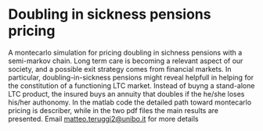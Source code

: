 # Doubling in sickness pensions pricing
A montecarlo simulation for pricing doubling in sichness pensions with a semi-markov chain.
Long term care is becoming a relevant aspect of our society, and a possible exit strategy comes
from financial markets. In particular, doubling-in-sickness pensions might reveal helpfull in helping 
for the constitution of a functioning LTC market. Instead of buyng a stand-alone LTC product, the insured buys an annuity that doubles
if the he/she loses his/her authonomy. In the matlab code the detailed path toward montecarlo pricing is describer, while
in the two pdf files the main results are presented. Email matteo.teruggi2@unibo.it for more details
